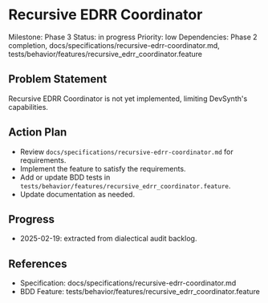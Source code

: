 # Recursive EDRR Coordinator
Milestone: Phase 3
Status: in progress
Priority: low
Dependencies: Phase 2 completion, docs/specifications/recursive-edrr-coordinator.md, tests/behavior/features/recursive_edrr_coordinator.feature

## Problem Statement
Recursive EDRR Coordinator is not yet implemented, limiting DevSynth's capabilities.


## Action Plan
- Review `docs/specifications/recursive-edrr-coordinator.md` for requirements.
- Implement the feature to satisfy the requirements.
- Add or update BDD tests in `tests/behavior/features/recursive_edrr_coordinator.feature`.
- Update documentation as needed.

## Progress
- 2025-02-19: extracted from dialectical audit backlog.

## References
- Specification: docs/specifications/recursive-edrr-coordinator.md
- BDD Feature: tests/behavior/features/recursive_edrr_coordinator.feature
